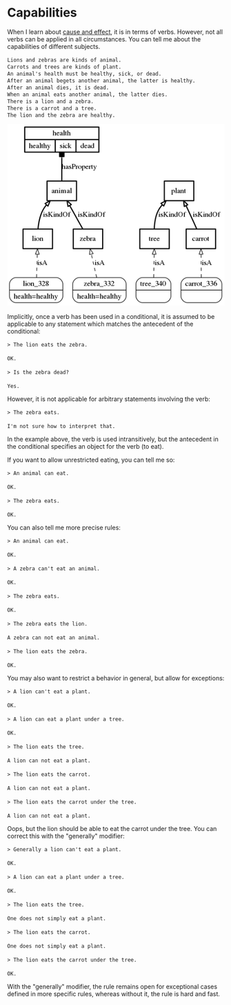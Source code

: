 # Capabilities

When I learn about [cause and effect](conditionals.md), it is in terms
of verbs.  However, not all verbs can be applied in all circumstances.
You can tell me about the capabilities of different subjects.

```
Lions and zebras are kinds of animal.
Carrots and trees are kinds of plant.
An animal's health must be healthy, sick, or dead.
After an animal begets another animal, the latter is healthy.
After an animal dies, it is dead.
When an animal eats another animal, the latter dies.
There is a lion and a zebra.
There is a carrot and a tree.
The lion and the zebra are healthy.
```

[![diagram](assets/capabilities.png)](assets/capabilities.png)

Implicitly, once a verb has been used in a conditional, it is assumed to
be applicable to any statement which matches the antecedent of the conditional:

```
> The lion eats the zebra.

OK.

> Is the zebra dead?

Yes.
```

However, it is not applicable for arbitrary statements involving the verb:

```
> The zebra eats.

I'm not sure how to interpret that.
```

In the example above, the verb is used intransitively, but the antecedent
in the conditional specifies an object for the verb (to eat).

If you want to allow unrestricted eating, you can tell me so:

```
> An animal can eat.

OK.

> The zebra eats.

OK.
```

You can also tell me more precise rules:

```
> An animal can eat.

OK.

> A zebra can't eat an animal.

OK.

> The zebra eats.

OK.

> The zebra eats the lion.

A zebra can not eat an animal.

> The lion eats the zebra.

OK.
```

You may also want to restrict a behavior in general, but allow for exceptions:

```
> A lion can't eat a plant.

OK.

> A lion can eat a plant under a tree.

OK.

> The lion eats the tree.

A lion can not eat a plant.

> The lion eats the carrot.

A lion can not eat a plant.

> The lion eats the carrot under the tree.

A lion can not eat a plant.
```

Oops, but the lion should be able to eat the carrot under the tree.  You
can correct this with the "generally" modifier:

```
> Generally a lion can't eat a plant.

OK.

> A lion can eat a plant under a tree.

OK.

> The lion eats the tree.

One does not simply eat a plant.

> The lion eats the carrot.

One does not simply eat a plant.

> The lion eats the carrot under the tree.

OK.
```

With the "generally" modifier, the rule remains open for exceptional
cases defined in more specific rules, whereas without it, the rule is
hard and fast.

